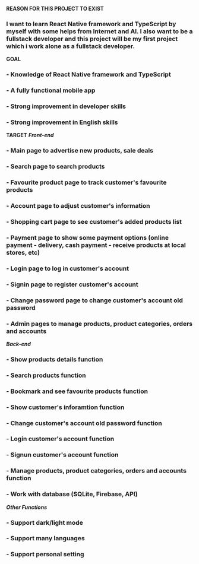 **REASON FOR THIS PROJECT TO EXIST**
 ###  I want to learn React Native framework and TypeScript by myself with some helps from Internet and AI. I also want to be a fullstack developer and this project will be my first project which i work alone as a fullstack developer.

**GOAL**
### - Knowledge of React Native framework and TypeScript
### - A fully functional mobile app
### - Strong improvement in developer skills
### - Strong improvement in English skills

**TARGET**
 ***Front-end***
  ### - Main page to advertise new products, sale deals
  ### - Search page to search products
  ### - Favourite product page to track customer's favourite products
  ### - Account page to adjust customer's information 
  ### - Shopping cart page to see customer's added products list
  ### - Payment page to show some payment options (online payment - delivery, cash payment - receive products at local stores, etc)
  ### - Login page to log in customer's account
  ### - Signin page to register customer's account
  ### - Change password page to change customer's account old password
  ### - Admin pages to manage products, product categories, orders and accounts

 ***Back-end***
  ### - Show products details function
  ### - Search products function
  ### - Bookmark and see favourite products function
  ### - Show customer's inforamtion function
  ### - Change customer's account old password function
  ### - Login customer's account function
  ### - Signun customer's account function
  ### - Manage products, product categories, orders and accounts function
  ### - Work with database (SQLite, Firebase, API)

 ***Other Functions***
  ### - Support dark/light mode
  ### - Support many languages
  ### - Support personal setting